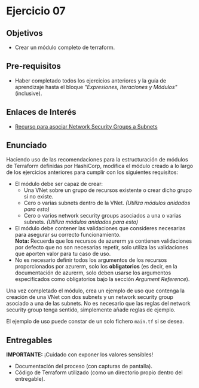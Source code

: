 # Ejercicio 07

## Objetivos

- Crear un módulo completo de terraform.

## Pre-requisitos

- Haber completado todos los ejercicios anteriores y la guía de aprendizaje hasta el bloque *"Expresiones, Iteraciones y Módulos"* (inclusive).

## Enlaces de Interés

- [Recurso para asociar Network Security Groups a Subnets](https://registry.terraform.io/providers/hashicorp/azurerm/latest/docs/resources/subnet_network_security_group_association)

## Enunciado

Haciendo uso de las recomendaciones para la estructuración de módulos de Terraform definidas por HashiCorp, modifica el módulo creado a lo largo de los ejercicios anteriores para cumplir con los siguientes requisitos:

- El módulo debe ser capaz de crear:
  - Una VNet sobre un grupo de recursos existente o crear dicho grupo si no existe.
  - Cero o varias subnets dentro de la VNet. _(Utiliza módulos anidados para esto)_
  - Cero o varios network security groups asociados a una o varias subnets. _(Utiliza módulos anidados para esto)_
- El módulo debe contener las validaciones que consideres necesarias para asegurar su correcto funcionamiento. <br/>**Nota:** Recuerda que los recursos de azurerm ya contienen validaciones por defecto que no son necesarias repetir, solo utiliza las validaciones que aporten valor para tu caso de uso.
- No es necesario definir todos los argumentos de los recursos proporcionados por azurerm, solo los **obligatorios** (es decir, en la documentación de azurerm, solo deben usarse los argumentos especificados como obligatorios bajo la sección *Argument Reference*).

Una vez completado el módulo, crea un ejemplo de uso que contenga la creación de una VNet con dos subnets y un network security group asociado a una de las subnets. No es necesario que las reglas del network security group tenga sentido, simplemente añade reglas de ejemplo.

El ejemplo de uso puede constar de un solo fichero `main.tf` si se desea.

## Entregables

**IMPORTANTE:** ¡Cuidado con exponer los valores sensibles!

- Documentación del proceso (con capturas de pantalla).
- Código de Terraform utilizado (como un directorio propio dentro del entregable).